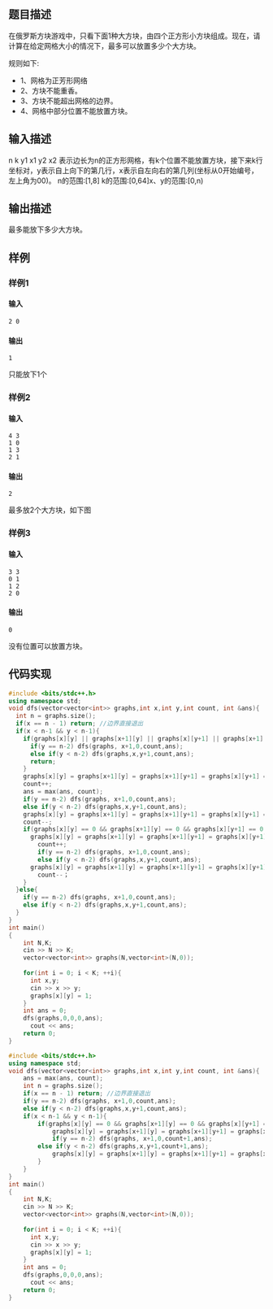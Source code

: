## 题目描述

在俄罗斯方块游戏中，只看下面1种大方块，由四个正方形小方块组成。现在，请计算在给定网格大小的情况下，最多可以放置多少个大方块。

规则如下:

- 1、网格为正芳形网络
- 2、方块不能重香。
- 3、方块不能超出网格的边界。
- 4、网格中部分位置不能放置方块。

## 输入描述

n k
y1 x1
y2 x2
表示边长为n的正方形网格，有k个位置不能放置方块，接下来k行坐标对，y表示自上向下的第几行，x表示自左向右的第几列(坐标从0开始编号，左上角为00)。
n的范围:[1,8]
k的范围:[0,64]x、y的范围:[0,n)

## 输出描述

最多能放下多少大方块。

## 样例

### 样例1

#### 输入

```
2 0
```

#### 输出

```
1
```

只能放下1个

### 样例2

#### 输入

```
4 3
1 0
1 3
2 1  
```

#### 输出

```
2
```

最多放2个大方块，如下图

### 样例3

#### 输入

```
3 3
0 1
1 2
2 0
```

#### 输出

```
0
```

没有位置可以放置方块。

## 代码实现

```C++
#include <bits/stdc++.h>
using namespace std;
void dfs(vector<vector<int>> graphs,int x,int y,int count, int &ans){
  int n = graphs.size();
  if(x == n - 1) return; //边界直接退出
  if(x < n-1 && y < n-1){
    if(graphs[x][y] || graphs[x+1][y] || graphs[x][y+1] || graphs[x+1][y+1]){//不能放置  搜索下一个 
      if(y == n-2) dfs(graphs, x+1,0,count,ans);
      else if(y < n-2) dfs(graphs,x,y+1,count,ans);
      return; 
    }
    graphs[x][y] = graphs[x+1][y] = graphs[x+1][y+1] = graphs[x][y+1] = 1; //已放置
    count++;
    ans = max(ans, count);
    if(y == n-2) dfs(graphs, x+1,0,count,ans);
    else if(y < n-2) dfs(graphs,x,y+1,count,ans);
    graphs[x][y] = graphs[x+1][y] = graphs[x+1][y+1] = graphs[x][y+1] = 0; //取消放置
    count--; 
    if(graphs[x][y] == 0 && graphs[x+1][y] == 0 && graphs[x][y+1] == 0 && graphs[x+1][y+1] == 0){//可以放置大方块
      graphs[x][y] = graphs[x+1][y] = graphs[x+1][y+1] = graphs[x][y+1] = 1; //已放置
        count++;
        if(y == n-2) dfs(graphs, x+1,0,count,ans);
        else if(y < n-2) dfs(graphs,x,y+1,count,ans);
      graphs[x][y] = graphs[x+1][y] = graphs[x+1][y+1] = graphs[x][y+1] = 0; //取消放置
        count--；
    }
  }else{
  	if(y == n-2) dfs(graphs, x+1,0,count,ans);
    else if(y < n-2) dfs(graphs,x,y+1,count,ans);   
  }
}
int main()
{
    int N,K;
    cin >> N >> K;
    vector<vector<int>> graphs(N,vector<int>(N,0));
    
    for(int i = 0; i < K; ++i){
      int x,y;
      cin >> x >> y;
      graphs[x][y] = 1;
    }
    int ans = 0;
    dfs(graphs,0,0,0,ans);
	  cout << ans;
    return 0;
}
```

``` C++
#include <bits/stdc++.h>
using namespace std;
void dfs(vector<vector<int>> graphs,int x,int y,int count, int &ans){
    ans = max(ans, count);
    int n = graphs.size();
    if(x == n - 1) return; //边界直接退出
    if(y == n-2) dfs(graphs, x+1,0,count,ans);
    else if(y < n-2) dfs(graphs,x,y+1,count,ans);  
    if(x < n-1 && y < n-1){
        if(graphs[x][y] == 0 && graphs[x+1][y] == 0 && graphs[x][y+1] == 0 && graphs[x+1][y+1] == 0){//可以放置大方块
            graphs[x][y] = graphs[x+1][y] = graphs[x+1][y+1] = graphs[x][y+1] = 1; //已放置
            if(y == n-2) dfs(graphs, x+1,0,count+1,ans);
    	else if(y < n-2) dfs(graphs,x,y+1,count+1,ans);  
            graphs[x][y] = graphs[x+1][y] = graphs[x+1][y+1] = graphs[x][y+1] = 0; //取消放置
        }
    }
}
int main()
{
    int N,K;
    cin >> N >> K;
    vector<vector<int>> graphs(N,vector<int>(N,0));
    
    for(int i = 0; i < K; ++i){
      int x,y;
      cin >> x >> y;
      graphs[x][y] = 1;
    }
    int ans = 0;
    dfs(graphs,0,0,0,ans);
	  cout << ans;
    return 0;
}
```


